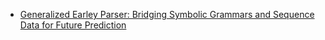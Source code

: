 * [Generalized Earley Parser: Bridging Symbolic Grammars and Sequence Data for Future Prediction](http://web.cs.ucla.edu/~syqi/publications/icml2018earley/icml2018earley.pdf)
